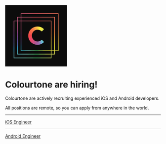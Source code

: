 <img src="assets/icon.png" width="200" alt="Colourtone">

# Colourtone are hiring!

Colourtone are actively recruiting experienced iOS and Android developers.

All positions are remote, so you can apply from anywhere in the world.

--- 

[iOS Engineer](ios.md)

---

[Android Engineer](android.md)
